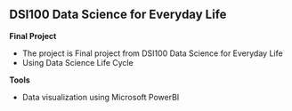 ## DSI100 Data Science for Everyday Life

**Final Project** 
- The project is Final project from DSI100 Data Science for Everyday Life
- Using Data Science Life Cycle

**Tools**
- Data visualization using Microsoft PowerBI

